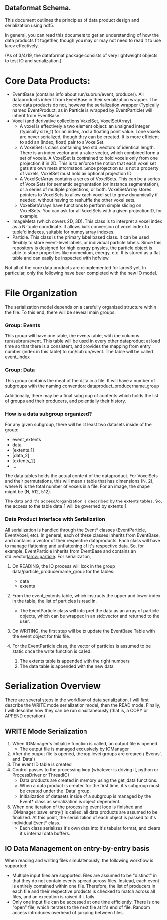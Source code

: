 ## Dataformat Schema.

This document outlines the principles of data product design and serialization using hdf5.

In general, you can read this document to get an understanding of how the data products fit together, though you may or may not need to read it to use larcv effectively.

(As of 3/4/19, the dataformat package consists of very lightweight objects to test IO and serialization.)

# Core Data Products:
* EventBase (contains info about run/subrun/event, producer).  All dataproducts inherit from EventBase in their serialization wrapper.  The core data products do not, however the serialization wrapper (Typically named EventProduct, as in Particle is wrapped by EventParticle) will inherit from EventBase.
* Voxel (and derivative collections VoxelSet, VoxelSetArray).  
    * A voxel is effectively a two element object: an unsigned integer (typically size_t) for an index, and a floating point value.  Lone voxels are never serialized, though they can be created.  It is more efficient to add an (index, float) pair to a VoxelSet.
    * A VoxelSet is class containing two std::vectors of identical length.  There is an index vector and a value vector, which combined form a set of voxels.  A VoxelSet is contrained to hold voxels only from one projection if in 2D.  This is to enforce the notion that each voxel set gets it's own meta information.  Since projection ID is not a property of voxels, VoxelSet must hold an optional projection ID 
    * A VoxelSetArray contains a series of VoxelSets.  This can be a series of VoxelSets for semantic segmentation (or instance segmentation), or a series of multiple projections, or both.  VoxelSetArray stores pointers to VoxelSets to allow each voxel set to grow dynamically if needed, without having to reshuffle the other voxel sets.
    * VoxelSetArrays have functions to perform simple slicing on VoxelSets.  You can ask for all VoxelSets with a given projectionID, for example.
* ImageMeta (which covers 2D, 3D).  This class is to interpret a voxel index as a N-tuple coordinate.  It allows bulk conversion of voxel index to tuple'd indexes, suitable for numpy array indexes.
* Particle.  This class is the primary label based class.  It can be used flexibly to store event-level labels, or individual particle labels.  Since this repository is designed for high energy physics, the particle object is able to store properties like momentum, energy, etc.  It is stored as a flat table and can easily be inspected with hdfview.

Not all of the core data products are reimplemented for larcv3 yet.  In particular, only the following have been completed with the new IO model.

# File Organization

The serialization model depends on a carefully organized structure within the file.  To this end, there will be several main groups.

### Group: Events

This group will have one table, the events table, with the columns run/subrun/event.  This table will be used in every other dataproduct at load time so that there is a consistent, and provides the mapping from entry number (index in this table) to run/subrun/event.  The table will be called event_index

### Group: Data

This group contains the meat of the data in a file.  It will have a number of subgroups with the naming convention:
dataproduct_producername_group

Additionally, there may be a final subgroup of contents which holds the list of groups and their producers, and potentially their history.

### How is a data subgroup organized?

For any given subgroup, there will be at least two datasets inside of the group:
* event_extents
* data
* [extents_1]
* [data_2]
* [extents_2]
* ...

The data tables holds the actual content of the dataproduct.  For VoxelSets and their permutations, this will mean a table that has dimensions (N, 2), where N is the total number of voxels in a file.  For an image, the shape might be (N, 512, 512).

The data and it's access/organization is described by the extents tables.  So, the access to the table data_1 will be governed by extents_1.


### Data Product Interface with Serialization

All serialization is handled through the Event* classes (EventParticle, EventVoxel, etc).  In general, each of these classes inherits from EventBase, and contains a vector of their respective dataproducts.  Each class will have to manage flattening and unflattening of it's respective data.  So, for example, EventParticle inherits from EventBase and contains an std::vector<larcv::particle>.  For serialization, 
1. On READING, the IO process will look in the group data/particle_producername_group for the tables:
    * data
    * extents
2. From the event_extents table, which instructs the upper and lower index in the table, the list of particles is read in.
    * The EventParticle class will interpret the data as an array of particle objects, which can be wrapped in an std::vector and returned to the user.

1. On WRITING, the first step will be to update the EventBase Table with the event object for this file.
2. For the EventParticle class, the vector of particles is assumed to be static once the write function is called.
    1. The extents table is appended with the right numbers
    2. The data table is appended with the new data


# Serialization Overview

There are several steps in the workflow of data serialization.  I will first describe the WRITE mode serialization model, then the READ mode.  Finally, I will describe how they can be run simultaneously (that is, a COPY or APPEND operation)

## WRITE Mode Serialization

1. When IOManager's Initialize function is called, an output file is opened.
    * The output file is managed exclusively by IOManager
2. After the output file is opened, the top level groups are created ('Events', and 'Data')
3. The event ID table is created
4. Control passes to the processing loop (whatever is driving it, python or ProcessDriver or ThreadIO)
    * Data products are created in memory using the get_data functions.
    * When a data product is created for the first time, it's subgroup must be created under the 'Data' group.
    * Initialization of datasets inside of a subgroup is managed by the Event* class as serialization is object dependent. 
5. When one iteration of the processing event loop is finished and IOManager::save_entry() is called, all data products are assumed to be finalized.  At this point, the serialization of each object is passed to it's individual Event* class.
    * Each class serializes it's own data into it's tabular format, and clears it's internal data buffers.


## IO Data Management on entry-by-entry basis

When reading and writing files simulatenously, the following workflow is supported:
* Multiple input files are supported.  Files are assumed to be "distinct" in that they do not contain events spread across files.  Instead, each event is entirely contained within one file.  Therefore, the list of producers in each file and their respective products is checked to match across all files, and an exception is raised if it fails.
* Only one input file can be accessed at one time efficiently.  There is one "open" file, which iterates to the next file at it's end of file.  Random access introduces overhead of jumping between files.







